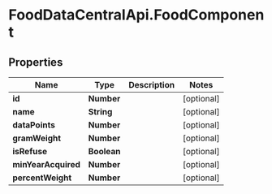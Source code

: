 # FoodDataCentralApi.FoodComponent

## Properties
Name | Type | Description | Notes
------------ | ------------- | ------------- | -------------
**id** | **Number** |  | [optional] 
**name** | **String** |  | [optional] 
**dataPoints** | **Number** |  | [optional] 
**gramWeight** | **Number** |  | [optional] 
**isRefuse** | **Boolean** |  | [optional] 
**minYearAcquired** | **Number** |  | [optional] 
**percentWeight** | **Number** |  | [optional] 
